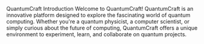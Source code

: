 QuantumCraft
Introduction
Welcome to QuantumCraft! QuantumCraft is an innovative platform designed to explore the fascinating world of quantum computing. Whether you're a quantum physicist, a computer scientist, or simply curious about the future of computing, QuantumCraft offers a unique environment to experiment, learn, and collaborate on quantum projects.